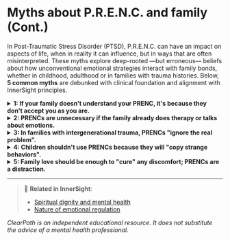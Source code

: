 # Myths about P.R.E.N.C. and family (Cont.)

In Post-Traumatic Stress Disorder (PTSD), P.R.E.N.C. can have an impact on aspects of life, when in reality it can influence, but in ways that are often misinterpreted. These myths explore deep-rooted —but erroneous— beliefs about how unconventional emotional strategies interact with family bonds, whether in childhood, adulthood or in families with trauma histories. Below, **5 common myths** are debunked with clinical foundation and alignment with InnerSight principles.

<details>
<summary><strong>1: If your family doesn't understand your PRENC, it's because they don't accept you as you are.</strong></summary>

<strong>Reality:</strong> Lack of understanding is not always rejection. Many families simply haven't been exposed to unconventional emotional regulation approaches. With patience and simple explanation ("this helps me calm down, like walking helps you"), they can come to respect it, even if they don't share it.
</details>

<details>
<summary><strong>2: PRENCs are unnecessary if the family already does therapy or talks about emotions.</strong></summary>

<strong>Reality:</strong> Therapy and communication are essential, but not always accessible at the exact moment of an emotional crisis. PRENCs act as "bridges" between sessions or conversations, offering immediate relief and preventing conflict escalation at home.
</details>

<details>
<summary><strong>3: In families with intergenerational trauma, PRENCs "ignore the real problem".</strong></summary>

<strong>Reality:</strong> PRENCs don't replace deep family trauma work, but they do **create safe conditions** to address it. A regulated person is more capable of facing difficult conversations without collapsing or attacking. They are a preliminary step, not an evasion.
</details>

<details>
<summary><strong>4: Children shouldn't use PRENCs because they will "copy strange behaviors".</strong></summary>

<strong>Reality:</strong> When presented naturally and purposefully ("this helps me calm down, do you want to try something that helps you?"), PRENCs teach children **practical emotional intelligence**. Many develop their own versions: hugging a blanket, drawing their emotions or counting to ten with their fingers.
</details>

<details>
<summary><strong>5: Family love should be enough to "cure" any discomfort; PRENCs are a distraction.</strong></summary>

<strong>Reality:</strong> Love is powerful, but it's not a neurological treatment. Trauma alters the brain and body, and requires specific regulation strategies. PRENCs, used within the context of family love, **enhance healing**, they don't obstruct it.
</details>

---

> 🔗 **Related in InnerSight**:  
> - [Spiritual dignity and mental health](https://inner-clarity.github.io/InnerSight/en#spiritual-dignity-and-mental-health)  
> - [Nature of emotional regulation](https://inner-clarity.github.io/InnerSight/en#nature-of-emotional-regulation)

*ClearPath is an independent educational resource. It does not substitute the advice of a mental health professional.*

